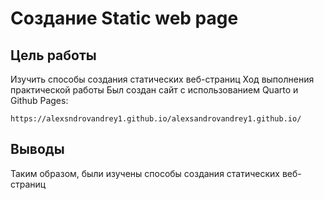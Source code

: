 # Создание Static web page

## Цель работы

Изучить способы создания статических веб-страниц
Ход выполнения практической работы
Был создан сайт с использованием Quarto и Github Pages:

```()
https://alexsndrovandrey1.github.io/alexsandrovandrey1.github.io/
```

## Выводы

Таким образом, были изучены способы создания статических веб-страниц
